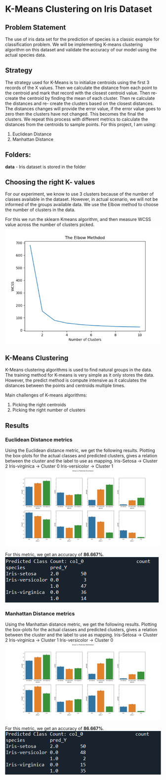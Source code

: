 # K-Means Clustering on Iris Dataset

## Problem Statement
The use of iris data set for the prediction of species is a classic example for classification problem.
We will be implementing K-means clustering algorithm on this dataset and validate the accuracy of our model using the actual species data.

## Strategy
The strategy used for K-Means is to initialize centroids using the first 3 records of the X values. Then we calculate the distance from each point to the centroid and mark that record with the closest centroid value. Then re-create the centroid by finding the mean of each cluster. Then re calculate the distances and re- create the clusters based on the closest distances. The distances changes will provide the error value, if the error value goes to zero then the clusters have not changed. This becomes the final the clusters.
We repeat this process with different metrics to calculate the distances from the centroids to sample points. For this project, I am using:
1.	Euclidean Distance
2.	Manhattan Distance

## Folders:
**data** - Iris dataset is stored in the folder

## Choosing the right K- values
For our experiment, we know to use 3 clusters because of the number of classes available in the dataset.
However, in actual scenario, we will not be informed of the groups available data.
We use the Elbow method to choose the number of clusters in the data.

For this we run the sklearn Kmeans algorithm, and then measure WCSS value across the number of clusters picked.
![The Elbow Method](https://github.com/agx01/iris_kmeans/blob/main/ElbowMethod.png?raw=true)


## K-Means Clustering
K-Means clustering algorithms is used to find natural groups in the data.
The training method for K-means is very simple as it only stores the data. However, the predict method is compute intensive as it calculates the distances between the points and centroids multiple times.

Main challenges of K-means algorithms:
1. Picking the right centroids
2. Picking the right number of clusters

## Results

### Euclidean Distance metrics
Using the Euclidean distance metric, we get the following results. Plotting the box-plots for the actual classes and predicted clusters, gives a relation between the cluster and the label to use as mapping.
Iris-Setosa     -> Cluster 2
Iris-virginica  -> Cluster 0
Iris-versicolor -> Cluster 1
![Box Plot of Features (Euclidean Distance)](https://github.com/agx01/iris_kmeans/blob/main/EuclideanDistance.png?raw=true)
    
For this metric, we get an accuracy of **86.667%**.
![Results of Euclidean Metric](https://github.com/agx01/iris_kmeans/blob/main/Euclidean_results.png?raw=true)
    
### Manhattan Distance metrics
Using the Manhattan distance metric, we get the following results. Plotting the box-plots for the actual classes and predicted clusters, gives a relation between the cluster and the label to use as mapping.
Iris-Setosa     -> Cluster 2
Iris-virginica  -> Cluster 1
Iris-versicolor -> Cluster 0
![Box Plot of Features (Manhattan Distance)](https://github.com/agx01/iris_kmeans/blob/main/ManhattanDistance.png?raw=true)
    
For this metric, we get an accuracy of **86.667%**.
![Results of Euclidean Metric](https://github.com/agx01/iris_kmeans/blob/main/Manhattan_results.png?raw=true)